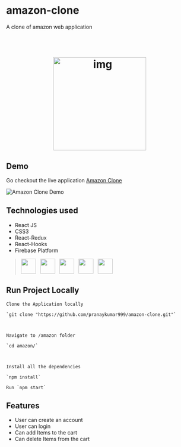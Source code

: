 # amazon-clone
A clone of amazon web application

<h1 align="center">
  <br>
  <img src="https://www.bizmonthly.com/wp-content/uploads/2020/04/Amazon-logo-black-template.png" alt="img" width="250">
</h1>

## Demo

Go checkout the live application <a href="https://clone-50fab.web.app/">Amazon Clone</a>

![Amazon Clone Demo](https://github.com/pranaykumar999/amazon-clone/blob/main/demo/demo.gif)



## Technologies used
* React JS
* CSS3
* React-Redux
* React-Hooks
* Firebase Platform

><img height="40" src="https://upload.wikimedia.org/wikipedia/commons/thumb/a/a7/React-icon.svg/1280px-React-icon.svg.png">&nbsp;&nbsp;
<img height="40" src="https://www.flaticon.com/svg/static/icons/svg/732/732190.svg">&nbsp;&nbsp;
    <img height="40" src="https://miro.medium.com/max/2800/0*U2DmhXYumRyXH6X1.png">&nbsp;&nbsp;
    <img height="40" src="https://raw.githubusercontent.com/alDuncanson/react-hooks-snippets/master/icon.png">&nbsp;&nbsp;
    <img height="40" src="https://www.gstatic.com/devrel-devsite/prod/vbd4700e58d826f0eab371eadc20e0e343567df356800794a790eebf2ac059db2/firebase/images/touchicon-180.png">&nbsp;&nbsp;



## Run Project Locally

```
Clone the Application locally

`git clone "https://github.com/pranaykumar999/amazon-clone.git"`



Navigate to /amazon folder

`cd amazon/`



Install all the dependencies

`npm install` 

Run `npm start`
```


## Features
* User can create an account 
* User can login
* Can add Items to the cart
* Can delete Items from the cart

